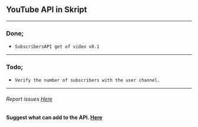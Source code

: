 ## YouTube API in Skript

---
### Done;
* `SubscribersAPI get of video v0.1`
---
### Todo;
* `Verify the number of subscribers with the user channel.`
---

###### Report issues [Here](https://github.com/esejj/YouTube-API-SKRIPT/issues)
#### Suggest what can add to the API. [Here](https://github.com/esejj/YouTube-API-SKRIPT/issues)
